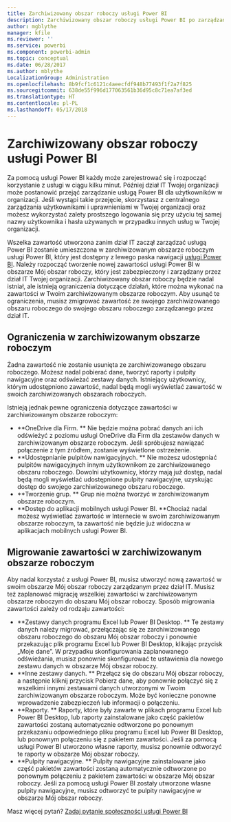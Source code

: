 ```yaml
---
title: Zarchiwizowany obszar roboczy usługi Power BI
description: Zarchiwizowany obszar roboczy usługi Power BI po zarządzaniu dzierżawą usługi Office 365
author: mgblythe
manager: kfile
ms.reviewer: ''
ms.service: powerbi
ms.component: powerbi-admin
ms.topic: conceptual
ms.date: 06/28/2017
ms.author: mblythe
LocalizationGroup: Administration
ms.openlocfilehash: 8b9fcf1c6121c4aeecfdf948b77493f1f2a7f825
ms.sourcegitcommit: 638de55f996d177063561b36d95c8c71ea7af3ed
ms.translationtype: HT
ms.contentlocale: pl-PL
ms.lasthandoff: 05/17/2018
---
```

# <a name="power-bi-archived-workspace"></a>Zarchiwizowany obszar roboczy usługi Power BI
Za pomocą usługi Power BI każdy może zarejestrować się i rozpocząć korzystanie z usługi w ciągu kilku minut.  Później dział IT Twojej organizacji może postanowić przejąć zarządzanie usługą Power BI dla użytkowników w organizacji.  Jeśli wystąpi takie przejęcie, skorzystasz z centralnego zarządzania użytkownikami i uprawnieniami w Twojej organizacji oraz możesz wykorzystać zalety prostszego logowania się przy użyciu tej samej nazwy użytkownika i hasła używanych w przypadku innych usług w Twojej organizacji. 

Wszelka zawartość utworzona zanim dział IT zaczął zarządzać usługą Power BI zostanie umieszczona w zarchiwizowanym obszarze roboczym usługi Power BI, który jest dostępny z lewego paska nawigacji [usługi Power BI](https://app.powerbi.com).  Należy rozpocząć tworzenie nowej zawartości usługi Power BI w obszarze Mój obszar roboczy, który jest zabezpieczony i zarządzany przez dział IT Twojej organizacji.  Zarchiwizowany obszar roboczy będzie nadal istniał, ale istnieją ograniczenia dotyczące działań, które można wykonać na zawartości w Twoim zarchiwizowanym obszarze roboczym.  Aby usunąć te ograniczenia, musisz zmigrować zawartość ze swojego zarchiwizowanego obszaru roboczego do swojego obszaru roboczego zarządzanego przez dział IT.

## <a name="restrictions-in-your-archived-workspace"></a>Ograniczenia w zarchiwizowanym obszarze roboczym
Żadna zawartość nie zostanie usunięta ze zarchiwizowanego obszaru roboczego.  Możesz nadal pobierać dane, tworzyć raporty i pulpity nawigacyjne oraz odświeżać zestawy danych.  Istniejący użytkownicy, którym udostępniono zawartość, nadal będą mogli wyświetlać zawartość w swoich zarchiwizowanych obszarach roboczych.

Istnieją jednak pewne ograniczenia dotyczące zawartości w zarchiwizowanym obszarze roboczym:

* **OneDrive dla Firm.  ** Nie będzie można pobrać danych ani ich odświeżyć z poziomu usługi OneDrive dla Firm dla zestawów danych w zarchiwizowanym obszarze roboczym.  Jeśli spróbujesz nawiązać połączenie z tym źródłem, zostanie wyświetlone ostrzeżenie.
* **Udostępnianie pulpitów nawigacyjnych.  ** Nie możesz udostępniać pulpitów nawigacyjnych innym użytkownikom ze zarchiwizowanego obszaru roboczego.  Dowolni użytkownicy, którzy mają już dostęp, nadal będą mogli wyświetlać udostępnione pulpity nawigacyjne, uzyskując dostęp do swojego zarchiwizowanego obszaru roboczego.
* **Tworzenie grup.  ** Grup nie można tworzyć w zarchiwizowanym obszarze roboczym.
* **Dostęp do aplikacji mobilnych usługi Power BI.  **Chociaż nadal możesz wyświetlać zawartość w Internecie w swoim zarchiwizowanym obszarze roboczym, ta zawartość nie będzie już widoczna w aplikacjach mobilnych usługi Power BI.

## <a name="migrating-content-in-your-archived-workspace"></a>Migrowanie zawartości w zarchiwizowanym obszarze roboczym
Aby nadal korzystać z usługi Power BI, musisz utworzyć nową zawartość w swoim obszarze Mój obszar roboczy zarządzanym przez dział IT.   Musisz też zaplanować migrację wszelkiej zawartości w zarchiwizowanym obszarze roboczym do obszaru Mój obszar roboczy.  Sposób migrowania zawartości zależy od rodzaju zawartości:

* **Zestawy danych programu Excel lub Power BI Desktop.  ** Te zestawy danych należy migrować, przełączając się ze zarchiwizowanego obszaru roboczego do obszaru Mój obszar roboczy i ponownie przekazując plik programu Excel lub Power BI Desktop, klikając przycisk „Moje dane”.  W przypadku skonfigurowania zaplanowanego odświeżania, musisz ponownie skonfigurować te ustawienia dla nowego zestawu danych w obszarze Mój obszar roboczy.
* **Inne zestawy danych.  ** Przełącz się do obszaru Mój obszar roboczy, a następnie kliknij przycisk Pobierz dane, aby ponownie połączyć się z wszelkimi innymi zestawami danych utworzonymi w Twoim zarchiwizowanym obszarze roboczym.  Może być konieczne ponowne wprowadzenie zabezpieczeń lub informacji o połączeniu.
* **Raporty.  ** Raporty, które były zawarte w plikach programu Excel lub Power BI Desktop, lub raporty zainstalowane jako część pakietów zawartości zostaną automatycznie odtworzone po ponownym przekazaniu odpowiedniego pliku programu Excel lub Power BI Desktop, lub ponownym połączeniu się z pakietem zawartości.  Jeśli za pomocą usługi Power BI utworzono własne raporty, musisz ponownie odtworzyć te raporty w obszarze Mój obszar roboczy.
* **Pulpity nawigacyjne.  ** Pulpity nawigacyjne zainstalowane jako część pakietów zawartości zostaną automatycznie odtworzone po ponownym połączeniu z pakietem zawartości w obszarze Mój obszar roboczy.  Jeśli za pomocą usługi Power BI zostały utworzone własne pulpity nawigacyjne, musisz odtworzyć te pulpity nawigacyjne w obszarze Mój obszar roboczy.

Masz więcej pytań? [Zadaj pytanie społeczności usługi Power BI](http://community.powerbi.com/)

